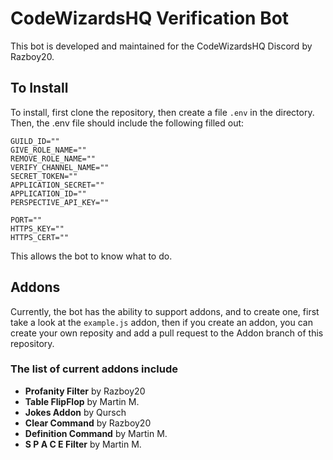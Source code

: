 
# CodeWizardsHQ Verification Bot

This bot is developed and maintained for the CodeWizardsHQ Discord by Razboy20.  

## To Install

To install, first clone the repository, then create a file `.env` in the directory. Then, the .env file should include the following filled out:

```pf
GUILD_ID=""
GIVE_ROLE_NAME=""
REMOVE_ROLE_NAME=""
VERIFY_CHANNEL_NAME=""
SECRET_TOKEN=""
APPLICATION_SECRET=""
APPLICATION_ID=""
PERSPECTIVE_API_KEY=""

PORT=""
HTTPS_KEY=""
HTTPS_CERT=""
```

This allows the bot to know what to do.

## Addons

Currently, the bot has the ability to support addons, and to create one, first take a look at the `example.js` addon, then if you create an addon, you can create your own reposity and add a pull request to the Addon branch of this repository.

### The list of current addons include

- **Profanity Filter** by Razboy20
- **Table FlipFlop** by Martin M.
- **Jokes Addon** by Qursch
- **Clear Command** by Razboy20
- **Definition Command** by Martin M.
- **S P A C E   Filter** by Martin M.